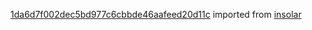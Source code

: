 [1da6d7f002dec5bd977c6cbbde46aafeed20d11c](https://github.com/insolar/insolar/commit/1da6d7f002dec5bd977c6cbbde46aafeed20d11c) imported from [insolar](https://github.com/insolar/insolar)
